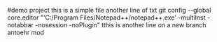 #demo project
this is a simple file
another line of txt
git config --global core.editor "'C:/Program Files/Notepad++/notepad++.exe' -multiInst -notabbar -nosession -noPlugin"
tthis is another line
on a new branch
antoehr mod
